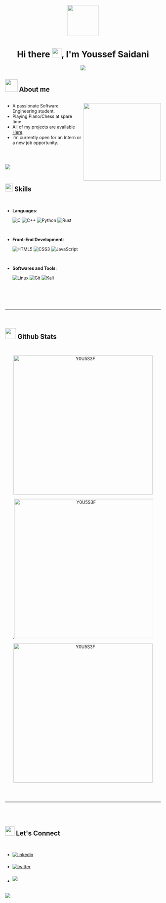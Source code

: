 <div id="header" align="center">
  <img src="https://media.giphy.com/media/cIn5fTcjnKhStIeAef/giphy.gif" width="100"/>
<h1>
  Hi there
  <img src="https://media.giphy.com/media/hvRJCLFzcasrR4ia7z/giphy.gif" width="30px"/>, I'm Youssef Saidani
</h1>
<p align="center">
  <a href="https://github.com/DenverCoder1/readme-typing-svg"><img src="https://readme-typing-svg.herokuapp.com?font=Time+New+Roman&color=cyan&size=25&center=true&vCenter=true&width=600&height=100&lines=Student+at+FSM+Monastir.;Computer+Science+Student.;Active+Learner/Researcher."></a>
</p>
</div>
	
## <picture><img src = "https://media.giphy.com/media/cUAGuLiEcTBwRfkAQq/giphy.gif " width = '40px'></picture> **About me**

<img src="https://komarev.com/ghpvc/?username=Y0U5S3F&style=flat-square&color=blue" alt=""/>

<picture> <img align="right" src="https://tenor.com/bqrUA.gif" width = 250px></picture>

- A passionate Software Engineering student.
- Playing Piano/Chess at spare time.
- All of my projects are available <a href='https://github.com/Y0U5S3F?tab=repositories'>Here<a/>.
- I’m currently open for an Intern or a new job opportunity.

<br><br>

<img src="https://user-images.githubusercontent.com/73097560/115834477-dbab4500-a447-11eb-908a-139a6edaec5c.gif"><br><br>

## <img src="https://media2.giphy.com/media/QssGEmpkyEOhBCb7e1/giphy.gif?cid=ecf05e47a0n3gi1bfqntqmob8g9aid1oyj2wr3ds3mg700bl&rid=giphy.gif" width ="25"><b> Skills</b>
<br>

<p align="center">

- **Languages**:
    
    ![C](https://img.shields.io/badge/C%20-%232370ED.svg?style=for-the-badge&logo=c&logoColor=white)
    ![C++](https://img.shields.io/badge/C++%20-%2300599C.svg?style=for-the-badge&logo=c%2B%2B&logoColor=white)
    ![Python](https://img.shields.io/badge/Python%20-%2314354C.svg?style=for-the-badge&logo=python&logoColor=white)
    ![Rust](https://img.shields.io/badge/rust-%23000000.svg?style=for-the-badge&logo=rust&logoColor=white)
	
<br>   
    
- **Front-End Development**:

   ![HTML5](https://img.shields.io/badge/HTML5%20-%23E34F26.svg?style=for-the-badge&logo=html5&logoColor=white)
   ![CSS3](https://img.shields.io/badge/CSS%20-%231572B6.svg?style=for-the-badge&logo=css3&logoColor=white)
   ![JavaScript](https://img.shields.io/badge/JavaScript%20-%23F7DF1E.svg?style=for-the-badge&logo=javascript&logoColor=black)

<br>

- **Softwares and Tools**:

    ![Linux](https://img.shields.io/badge/Linux-FCC624?style=for-the-badge&logo=linux&logoColor=black)
    ![Git](https://img.shields.io/badge/git-%23F05033.svg?style=for-the-badge&logo=git&logoColor=white)
    ![Kali](https://img.shields.io/badge/Kali-268BEE?style=for-the-badge&logo=kalilinux&logoColor=white)
  
<br>

</p>

<br>
<br>

-----

<br>

## <img src="https://media.giphy.com/media/iY8CRBdQXODJSCERIr/giphy.gif" width="35"><b> Github Stats </b>
<br>

<div align='center'>
<a href="https://github.com/Y0U5S3F/">
<p><img src="https://github-readme-stats.vercel.app/api/top-langs?username=Y0U5S3F&show_icons=true&locale=en&bg_color=0d1117&text_color=ffffff&layout=compact" alt="Y0U5S3F" bg_color=#808080 width='450'/></p>
<p>&nbsp;<img src="https://github-readme-stats.vercel.app/api?username=Y0U5S3F&show_icons=true&locale=en&bg_color=0d1117&text_color=ffffff&repo=convoychat" alt="Y0U5S3F" width='450' /></p>
<p><img src="https://github-readme-streak-stats.herokuapp.com/?user=Y0U5S3F&theme=dark&background=0d1117&date_format=M%20j%5B%2C%20Y%5D" alt="Y0U5S3F" width='450'/></p>
</a>
</div>
<br>
<br>

-----

<br>
<br>

## <b><img src="https://media.giphy.com/media/23D8NR89IoZUC9jgsO/giphy.gif" width ="30"> Let's Connect</b>
<br>
<div align='left'>

<ul>

<li>
<a href="https://www.linkedin.com/in/saidani-youssef-73bb07138/" target="_blank">
<img src="https://img.shields.io/badge/linkedin:  Saidani Youssef-%2300acee.svg?color=405DE6&style=for-the-badge&logo=linkedin&logoColor=white" alt=linkedin style="margin-bottom: 5px;"/>
</a>
</li>

<br>

<li>
<a href="https://twitter.com/0xabdulkhalid" target="_blank">
<img src="https://img.shields.io/badge/twitter:  @SaidaniYoussef-%2300acee.svg?color=1DA1F2&style=for-the-badge&logo=twitter&logoColor=white" alt=twitter style="margin-bottom: 5px;"/>
</a>
</li>

<br>

<li>
<a href="mailto:youssefsa2012@gmail.com" target="_blank">
<img src="https://img.shields.io/badge/email     :  Youssef Saidani-%23EA4335.svg?style=for-the-badge&logo=gmail&logoColor=white" t=mail style="margin-bottom: 5px;" />
</a>
</li>
	
</ul>
</div>

<br>
<img src="https://user-images.githubusercontent.com/73097560/115834477-dbab4500-a447-11eb-908a-139a6edaec5c.gif">
<br>
<br>
<br>
